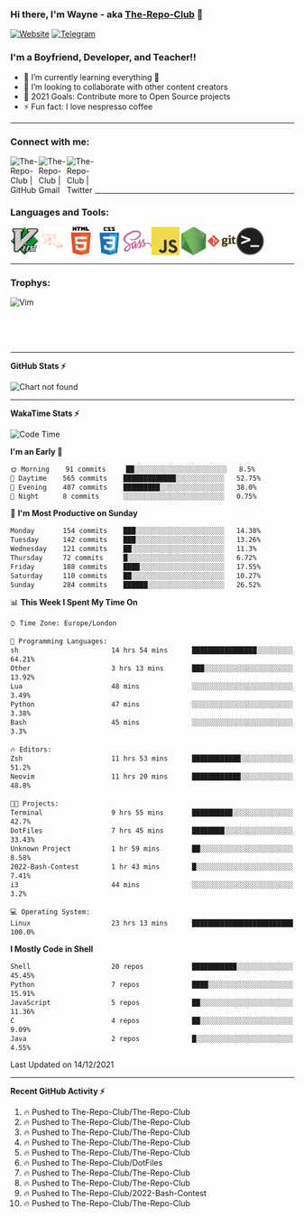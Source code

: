 ### Hi there, I'm Wayne - aka [The-Repo-Club][website] 👋

[![Website](https://img.shields.io/website?label=github.com/The-Repo-Club/&color=orange&style=flat-square&url=https://github.com/The-Repo-Club/)][website]
[![Telegram](https://img.shields.io/badge/Chat%20on-Telegram-orange.svg?color=orange&logo=telegram&style=flat-square)][telegram]

### I'm a Boyfriend, Developer, and Teacher!!

- 🌱 I’m currently learning everything 🤣
- 👯 I’m looking to collaborate with other content creators
- 🥅 2021 Goals: Contribute more to Open Source projects
- ⚡ Fun fact: I love nespresso coffee

---
### Connect with me:

[<img align="left" alt="The-Repo-Club | GitHub" width="50px" src="https://img.icons8.com/nolan/64/github.png" />][website]
[<img align="left" alt="The-Repo-Club | Gmail" width="50px" src="https://img.icons8.com/nolan/64/gmail.png" />][email]
[<img align="left" alt="The-Repo-Club | Twitter" width="50px" src="https://img.icons8.com/nolan/64/telegram-app.png" />][telegram]

[website]: https://github.com/The-Repo-Club/
[email]: mailto:wayne6324@gmail.com
[telegram]: https://t.me/TheRepoClub

<br />
<br />
<br />

---
### Languages and Tools:

<img align="left" alt="Vim" width="50px" src="https://raw.githubusercontent.com/github/explore/80688e429a7d4ef2fca1e82350fe8e3517d3494d/topics/vim/vim.png" />
<img align="left" alt="Fish" width="50px" src="https://raw.githubusercontent.com/github/explore/80688e429a7d4ef2fca1e82350fe8e3517d3494d/topics/fish/fish.png" />
<img align="left" alt="HTML5" width="50px" src="https://raw.githubusercontent.com/github/explore/80688e429a7d4ef2fca1e82350fe8e3517d3494d/topics/html/html.png" />
<img align="left" alt="CSS3" width="50px" src="https://raw.githubusercontent.com/github/explore/80688e429a7d4ef2fca1e82350fe8e3517d3494d/topics/css/css.png" />
<img align="left" alt="Sass" width="50px" src="https://raw.githubusercontent.com/github/explore/80688e429a7d4ef2fca1e82350fe8e3517d3494d/topics/sass/sass.png" />
<img align="left" alt="JavaScript" width="50px" src="https://raw.githubusercontent.com/github/explore/80688e429a7d4ef2fca1e82350fe8e3517d3494d/topics/javascript/javascript.png" />
<img align="left" alt="Node.js" width="50px" src="https://raw.githubusercontent.com/github/explore/80688e429a7d4ef2fca1e82350fe8e3517d3494d/topics/nodejs/nodejs.png" />
<img align="left" alt="Git" width="50px" src="https://raw.githubusercontent.com/github/explore/80688e429a7d4ef2fca1e82350fe8e3517d3494d/topics/git/git.png" />
<img align="left" alt="Terminal" width="50px" src="https://raw.githubusercontent.com/github/explore/80688e429a7d4ef2fca1e82350fe8e3517d3494d/topics/terminal/terminal.png" />

<br />
<br />
<br />

---
### Trophys:

<img align="left" alt="Vim" width="1200px" src="https://github-profile-trophy.vercel.app/?username=The-Repo-Club&theme=dracula&margin-w=8&margin-h=8&column=8" />

---

<br />
<br />
<br />
<br />

---
**GitHub Stats ⚡**

![Chart not found](https://github-readme-stats.vercel.app/api?username=The-Repo-Club&theme=tokyonight&show_icons=true&count_private=true&hide_border=true&include_all_commits=true&custom_title=The-Repo-Club%27s+GitHub+Stats)


---
**WakaTime Stats ⚡**

<!--START_SECTION:waka-->
![Code Time](http://img.shields.io/badge/Code%20Time-294%20hrs%2057%20mins-blue)

**I'm an Early 🐤** 

```text
🌞 Morning    91 commits     ██░░░░░░░░░░░░░░░░░░░░░░░   8.5% 
🌆 Daytime    565 commits    █████████████░░░░░░░░░░░░   52.75% 
🌃 Evening    407 commits    █████████░░░░░░░░░░░░░░░░   38.0% 
🌙 Night      8 commits      ░░░░░░░░░░░░░░░░░░░░░░░░░   0.75%

```
📅 **I'm Most Productive on Sunday** 

```text
Monday       154 commits    ███░░░░░░░░░░░░░░░░░░░░░░   14.38% 
Tuesday      142 commits    ███░░░░░░░░░░░░░░░░░░░░░░   13.26% 
Wednesday    121 commits    ██░░░░░░░░░░░░░░░░░░░░░░░   11.3% 
Thursday     72 commits     █░░░░░░░░░░░░░░░░░░░░░░░░   6.72% 
Friday       188 commits    ████░░░░░░░░░░░░░░░░░░░░░   17.55% 
Saturday     110 commits    ██░░░░░░░░░░░░░░░░░░░░░░░   10.27% 
Sunday       284 commits    ██████░░░░░░░░░░░░░░░░░░░   26.52%

```


📊 **This Week I Spent My Time On** 

```text
⌚︎ Time Zone: Europe/London

💬 Programming Languages: 
sh                       14 hrs 54 mins      ████████████████░░░░░░░░░   64.21% 
Other                    3 hrs 13 mins       ███░░░░░░░░░░░░░░░░░░░░░░   13.92% 
Lua                      48 mins             ░░░░░░░░░░░░░░░░░░░░░░░░░   3.49% 
Python                   47 mins             ░░░░░░░░░░░░░░░░░░░░░░░░░   3.38% 
Bash                     45 mins             ░░░░░░░░░░░░░░░░░░░░░░░░░   3.3%

🔥 Editors: 
Zsh                      11 hrs 53 mins      ████████████░░░░░░░░░░░░░   51.2% 
Neovim                   11 hrs 20 mins      ████████████░░░░░░░░░░░░░   48.8%

🐱‍💻 Projects: 
Terminal                 9 hrs 55 mins       ██████████░░░░░░░░░░░░░░░   42.7% 
DotFiles                 7 hrs 45 mins       ████████░░░░░░░░░░░░░░░░░   33.43% 
Unknown Project          1 hr 59 mins        ██░░░░░░░░░░░░░░░░░░░░░░░   8.58% 
2022-Bash-Contest        1 hr 43 mins        █░░░░░░░░░░░░░░░░░░░░░░░░   7.41% 
i3                       44 mins             ░░░░░░░░░░░░░░░░░░░░░░░░░   3.2%

💻 Operating System: 
Linux                    23 hrs 13 mins      █████████████████████████   100.0%

```

**I Mostly Code in Shell** 

```text
Shell                    20 repos            ███████████░░░░░░░░░░░░░░   45.45% 
Python                   7 repos             ████░░░░░░░░░░░░░░░░░░░░░   15.91% 
JavaScript               5 repos             ██░░░░░░░░░░░░░░░░░░░░░░░   11.36% 
C                        4 repos             ██░░░░░░░░░░░░░░░░░░░░░░░   9.09% 
Java                     2 repos             █░░░░░░░░░░░░░░░░░░░░░░░░   4.55%

```



 Last Updated on 14/12/2021
<!--END_SECTION:waka-->

---

**Recent GitHub Activity :zap:**

<!--START_SECTION:activity-->
1. 🔥 Pushed to The-Repo-Club/The-Repo-Club
2. 🔥 Pushed to The-Repo-Club/The-Repo-Club
3. 🔥 Pushed to The-Repo-Club/The-Repo-Club
4. 🔥 Pushed to The-Repo-Club/The-Repo-Club
5. 🔥 Pushed to The-Repo-Club/The-Repo-Club
6. 🔥 Pushed to The-Repo-Club/DotFiles
7. 🔥 Pushed to The-Repo-Club/The-Repo-Club
8. 🔥 Pushed to The-Repo-Club/The-Repo-Club
9. 🔥 Pushed to The-Repo-Club/2022-Bash-Contest
10. 🔥 Pushed to The-Repo-Club/The-Repo-Club
<!--END_SECTION:activity-->